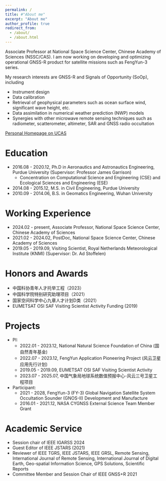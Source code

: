 ```yaml
---
permalink: /
title: #"About me"
excerpt: "About me"
author_profile: true
redirect_from: 
  - /about/
  - /about.html
---
```


Associate Professor at National Space Science Center, Chinese Academy of Sciences (NSSC/CAS). I am now working on developing and optimizing operational GNSS-R product for satellite missions such as FengYun-3 series.

My research interests are GNSS-R and Signals of Opportunity (SoOp), including
* Instrument design
* Data calibration
* Retrieval of geophysical parameters such as ocean surface wind, significant wave height, etc.
* Data assimilation in numerical weather prediction (NWP) models
* Synergies with other microwave remote sensing techniques such as radiometer, scatterometer, altimeter, SAR and GNSS radio occultation

[Personal Homepage on UCAS](https://people.ucas.ac.cn/~huangfeixiong)

Education
======
* 2016.08 - 2020.12, Ph.D in Aeronautics and Astronautics Engineering, Purdue University (Supervisor: Professor James Garrison)
   * Concentration on Computational Science and Engineering (CSE) and Ecological Sciences and Engineering (ESE)
* 2014.08 - 2015.12, M.S. in Civil Engineering, Purdue University
* 2010.09 - 2014.06, B.S. in Geomatics Engineering, Wuhan University

Working Experience
======
* 2024.02 - present, Associate Professor, National Space Science Center, Chinese Academy of Sciences
* 2021.02 - 2024.02, PostDoc, National Space Science Center, Chinese Academy of Sciences
* 2019.05 - 2019.09, Visiting Scientist, Royal Netherlands Meteorological Institute (KNMI) (Supervisor: Dr. Ad Stoffelen)

Honors and Awards
======
* 中国科协青年人才托举工程（2023）
* 中国科学院特别研究助理项目（2021）
* 国家空间科学中心九章人才计划D类（2021）
* EUMETSAT OSI SAF Visiting Scientist Activity Funding (2019)

Projects
======
* PI:
  * 2022.01 - 2023.12, National Natural Science Foundation of China (国自然青年基金)
  * 2022.07 - 2023.12, FengYun Application Pioneering Project (风云卫星应用先行计划)
  * 2019.05 - 2019.09, EUMETSAT OSI SAF Visiting Scientist Activity
  * 2023.07 - 2025.07, 中国气象局地球系统数值预报中心-风云三号卫星工程项目
* Participant:
  * 2021 - 2028, FengYun-3 (FY-3) Global Navigation Satellite System Occultation Sounder (GNOS-II) Development and Manufacture
  * 2016.01 - 2021.12, NASA CYGNSS External Science Team Member Grant

Academic Service
======
* Session chair of IEEE IGARSS 2024
* Guest Editor of IEEE JSTARS (2021)
* Reviewer of IEEE TGRS, IEEE JSTARS, IEEE GRSL, Remote Sensing, International Journal of Remote Sensing, International Journal of Digital Earth, Geo-spatial Information Science, GPS Solutions, Scientific Reports
* Committee Member and Session Chair of IEEE GNSS+R 2021
